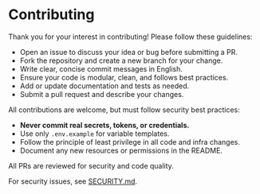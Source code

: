 # Contributing

Thank you for your interest in contributing! Please follow these guidelines:

- Open an issue to discuss your idea or bug before submitting a PR.
- Fork the repository and create a new branch for your change.
- Write clear, concise commit messages in English.
- Ensure your code is modular, clean, and follows best practices.
- Add or update documentation and tests as needed.
- Submit a pull request and describe your changes.

All contributions are welcome, but must follow security best practices:

  - **Never commit real secrets, tokens, or credentials.**
  - Use only `.env.example` for variable templates.
  - Follow the principle of least privilege in all code and infra changes.
  - Document any new resources or permissions in the README.

All PRs are reviewed for security and code quality.

For security issues, see [SECURITY.md](SECURITY.md).
